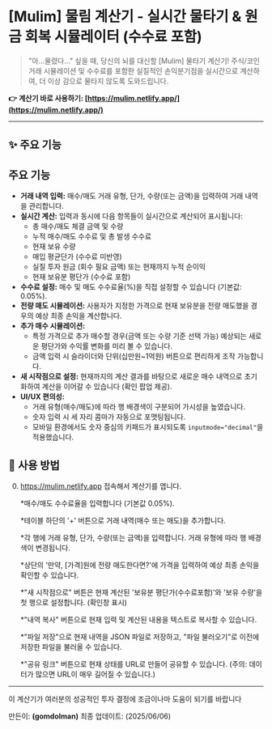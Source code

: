 # [Mulim] 물림 계산기 - 실시간 물타기 & 원금 회복 시뮬레이터 (수수료 포함)

> "아...물렸다..." 싶을 때, 당신의 뇌를 대신할 [Mulim] 물타기 계산기!
> 주식/코인 거래 시뮬레이션 및 수수료를 포함한 실질적인 손익분기점을 실시간으로 계산하여, 더 이상 감으로 물타지 않도록 도와드립니다.

**👉 계산기 바로 사용하기: [https://mulim.netlify.app/](https://mulim.netlify.app/)**

---

## ✨ 주요 기능

## 주요 기능

* **거래 내역 입력:** 매수/매도 거래 유형, 단가, 수량(또는 금액)을 입력하여 거래 내역을 관리합니다.
* **실시간 계산:** 입력과 동시에 다음 항목들이 실시간으로 계산되어 표시됩니다:
    * 총 매수/매도 체결 금액 및 수량
    * 누적 매수/매도 수수료 및 총 발생 수수료
    * 현재 보유 수량
    * 매입 평균단가 (수수료 미반영)
    * 실질 투자 원금 (회수 필요 금액) 또는 현재까지 누적 순이익
    * 현재 보유분 평단가 (수수료 포함)
* **수수료 설정:** 매수 및 매도 수수료율(%)을 직접 설정할 수 있습니다 (기본값: 0.05%).
* **전량 매도 시뮬레이션:** 사용자가 지정한 가격으로 현재 보유분을 전량 매도했을 경우의 예상 최종 손익을 계산합니다.
* **추가 매수 시뮬레이션:**
    * 특정 가격으로 추가 매수할 경우(금액 또는 수량 기준 선택 가능) 예상되는 새로운 평단가와 수익률 변화를 미리 볼 수 있습니다.
    * 금액 입력 시 슬라이더와 단위(십만원~1억원) 버튼으로 편리하게 조작 가능합니다.
* **새 시작점으로 설정:** 현재까지의 계산 결과를 바탕으로 새로운 매수 내역으로 초기화하여 계산을 이어갈 수 있습니다 (확인 팝업 제공).
* **UI/UX 편의성:**
    * 거래 유형(매수/매도)에 따라 행 배경색이 구분되어 가시성을 높였습니다.
    * 숫자 입력 시 세 자리 콤마가 자동으로 포맷팅됩니다.
    * 모바일 환경에서도 숫자 중심의 키패드가 표시되도록 `inputmode="decimal"`을 적용했습니다.


## 🚀 사용 방법

0.  https://mulim.netlify.app 접속해서 계산기를 엽니다.

    *매수/매도 수수료율을 입력합니다 (기본값 0.05%).
    
    *테이블 하단의 '+' 버튼으로 거래 내역(매수 또는 매도)을 추가합니다.
    
    *각 행에 거래 유형, 단가, 수량(또는 금액)을 입력합니다. 거래 유형에 따라 행 배경색이 변경됩니다.
    
    *상단의 '만약, [가격]원에 전량 매도한다면?'에 가격을 입력하여 예상 최종 손익을 확인할 수 있습니다.
    
    *"새 시작점으로" 버튼은 현재 계산된 '보유분 평단가(수수료포함)'와 '보유 수량'을 첫 행으로 설정합니다. (확인창 표시)
    
    *"내역 복사" 버튼으로 현재 입력 및 계산된 내용을 텍스트로 복사할 수 있습니다.
    
    *"파일 저장"으로 현재 내역을 JSON 파일로 저장하고, "파일 불러오기"로 이전에 저장한 파일을 불러올 수 있습니다.
    
    *"공유 링크" 버튼으로 현재 상태를 URL로 만들어 공유할 수 있습니다. (주의: 데이터가 많으면 URL이 매우 길어질 수 있습니다.)


---

이 계산기가 여러분의 성공적인 투자 결정에 조금이나마 도움이 되기를 바랍니다

만든이: **(gomdolman)**
최종 업데이트: (2025/06/06)
